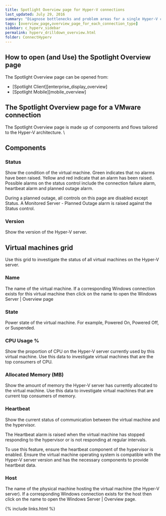 ```yaml
---
title: Spotlight Overview page for Hyper-V connections
last_updated: July 29, 2016
summary: "Diagnose bottlenecks and problem areas for a single Hyper-V connection."
tags: [overview_page,overview_page_for_each_connection_type]
sidebar: c_hyperv_sidebar
permalink: hyperv_drilldown_overview.html
folder: ConnectHyperv
---
```




## How to open (and Use) the Spotlight Overview page
The Spotlight Overview page can be opened from:
* [Spotlight Client][enterprise_display_overview]
* [Spotlight Mobile][mobile_overview]

## The Spotlight Overview page for a VMware connection
The Spotlight Overview page is made up of components and flows tailored to the Hyper-V architecture. \

## Components

### Status

 Show the condition of the virtual machine. Green indicates that no alarms have been raised. Yellow and red indicate that an alarm has been raised. Possible alarms on the status control include the connection failure alarm, heartbeat alarm and planned outage alarm.

During a planned outage, all controls on this page are disabled except Status. A Monitored Server - Planned Outage alarm is raised against the Status control.

### Version

Show the version of the Hyper-V server.


## Virtual machines grid

Use this grid to investigate the status of all virtual machines on the Hyper-V server.

### Name
 The name of the virtual machine. If a corresponding Windows connection exists for this virtual machine then click on the name to open the Windows Server | Overview page

### State
 Power state of the virtual machine. For example, Powered On, Powered Off, or Suspended.

### CPU Usage %
 Show the proportion of CPU on the Hyper-V server currently used by this virtual machine. Use this data to investigate virtual machines that are the top consumers of CPU.

### Allocated Memory (MB)
 Show the amount of memory the Hyper-V server has currently allocated to the virtual machine. Use this data to investigate virtual machines that are current top consumers of memory.

### Heartbeat
 Show the current status of communication between the virtual machine and the hypervisor.

The Heartbeat alarm is raised when the virtual machine has stopped responding to the hypervisor or is not responding at regular intervals.

To use this feature, ensure the heartbeat component of the hypervisor is enabled. Ensure the virtual machine operating system is compatible with the Hyper-V server version and has the necessary components to provide heartbeat data.

### Host
 The name of the physical machine hosting the virtual machine (the Hyper-V server). If a corresponding Windows connection exists for the host then click on the name to open the Windows Server \| Overview page.



{% include links.html %}
